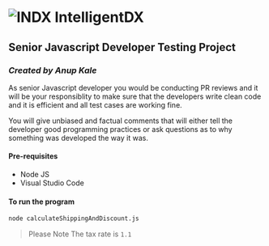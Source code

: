 # ![INDX ](https://intelligentdx.com/wp-content/uploads/2022/07/favicon.ico) IntelligentDX

## Senior Javascript Developer Testing Project

### _Created by Anup Kale_

As senior Javascript developer you would be conducting PR reviews and it will be your responsiblity to make sure that the developers write clean code and it is efficient and all test cases are working fine.

You will give unbiased and factual comments that will either tell the developer good programming practices or ask questions as to why something was developed the way it was.

#### Pre-requisites

- Node JS
- Visual Studio Code

#### To run the program

```sh
node calculateShippingAndDiscount.js
```

> Please Note
> The tax rate is `1.1`
